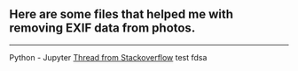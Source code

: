 ## Here are some files that helped me with removing EXIF data from photos.
___
Python - Jupyter
[Thread from Stackoverflow](https://stackoverflow.com/questions/51219159/remove-exif-from-all-files-in-directory)
test fdsa
